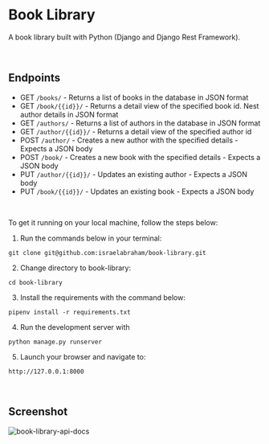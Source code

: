 # Book Library
A book library built with Python (Django and Django Rest Framework).

<br>

## Endpoints
- GET `/books/` - Returns a list of books in the database in JSON format
- GET `/book/{{id}}/` - Returns a detail view of the specified book id. Nest author
details in JSON format
- GET `/authors/` - Returns a list of authors in the database in JSON format
- GET `/author/{{id}}/` - Returns a detail view of the specified author id
- POST `/author/` - Creates a new author with the specified details - Expects a JSON
body
- POST `/book/` - Creates a new book with the specified details - Expects a JSON body
- PUT `/author/{{id}}/` - Updates an existing author - Expects a JSON body
- PUT `/book/{{id}}/` - Updates an existing book - Expects a JSON body

<br>

To get it running on your local machine, follow the steps below:

1. Run the commands below in your terminal:

```
git clone git@github.com:israelabraham/book-library.git
```

2. Change directory to book-library:

```
cd book-library
```

3. Install the requirements with the command below:

```
pipenv install -r requirements.txt
```

4. Run the development server with

```
python manage.py runserver
```

5. Launch your browser and navigate to:

```
http://127.0.0.1:8000
```

<br>

## Screenshot

![book-library-api-docs](https://user-images.githubusercontent.com/55067204/188197501-0683b463-5879-4661-aa66-42811c96d0cf.png)

